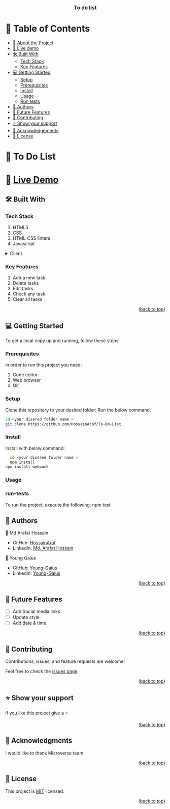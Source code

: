 <a name="readme-top"></a>

<div align="center">
  <h3><b>To do list</b></h3>
</div>

<!-- TABLE OF CONTENTS -->

# 📗 Table of Contents

- [📖 About the Project](#about-project)
- [📖 Live demo](#live-demo)
- [🛠 Built With](#built-with)
    - [Tech Stack](#tech-stack)
    - [Key Features](#key-features)
- [💻 Getting Started](#getting-started)
  - [Setup](#setup)
  - [Prerequisites](#prerequisites)
  - [Install](#install)
  - [Usage](#usage)
  - [Run tests](#run-tests)
- [👥 Authors](#authors)
- [🔭 Future Features](#future-features)
- [🤝 Contributing](#contributing)
- [⭐️ Show your support](#support)
- [🙏 Acknowledgements](#acknowledgements)
- [📝 License](#license)

<!-- PROJECT DESCRIPTION -->

# 📖 To Do List <a name="about-project"></a>

# 📖 <a name="live-demo"  href="https://hossainaraf.github.io/To-Do-List/"> Live Demo </a>

## 🛠 Built With <a name="built-with"></a>
### Tech Stack <a name="tech-stack"></a>

1. HTML5
2. CSS
3. HTML-CSS linters
4. Javascript

<details>
  <summary>Client</summary>
  <ul>
    <li><a href="https://developer.mozilla.org/en-US/docs/Web/HTML">HTML</a></li>
    <li><a href="https://developer.mozilla.org/en-US/docs/Web/CSS">CSS</a></li>
    <li><a href="https://developer.mozilla.org/en-US/docs/Web/Javascript">CSS</a></li>
    <li><a href="https://webpack.js.org/">Webpack</a></li>
  </ul>
</details>

<!-- Features -->
### Key Features <a name="key-features"></a>
1. Add a new task
2. Delete tasks
3. Edit tasks
4. Check any task
5. Clear all tasks

<p align="right">(<a href="#readme-top">back to top</a>)</p>

<!-- GETTING STARTED -->

## 💻 Getting Started <a name="getting-started"></a>

To get a local copy up and running, follow these steps.

### Prerequisites

In order to run this project you need:
1. Code editor
2. Web browser
3. Git

### Setup

Clone this repository to your desired folder:
Run the below command:

```sh
cd <your disered folder name >
git clone https://github.com/HossainAraf/To-Do-List
```
### Install

Install with below command:

```sh
  cd <your disered folder name >
  npm install
npm install webpack
```

### Usage
### run-tests
To run the project, execute the following: npm test


<!-- AUTHORS -->

## 👥 Authors <a name="authors"></a>

👤 Md Arafat Hossain

- GitHub: <a href="https://github.com/HossainAraf">HossainAraf </a>
- LinkedIn: <a href="https://linkedin.com/in/md-arafat-hossain-111403275"> Md. Arafat Hossain </a>

👤 Young Gaius
- GitHub: <a href="https://github.com/Young-Gaius">Young-Gaius </a>
- LinkedIn: <a href="https://www.linkedin.com/in/young-gaius-205624268"> Young-Gaius </a>



<p align="right">(<a href="#readme-top">back to top</a>)</p>

<!-- FUTURE FEATURES -->

## 🔭 Future Features <a name="future-features"></a>
- [ ] Add Social media links
- [ ] Update style
- [ ] Add date & time

<p align="right">(<a href="#readme-top">back to top</a>)</p>

<!-- CONTRIBUTING -->

## 🤝 Contributing <a name="contributing"></a>

Contributions, issues, and feature requests are welcome!

Feel free to check the [issues page](../../issues/).

<p align="right">(<a href="#readme-top">back to top</a>)</p>

<!-- SUPPORT -->

## ⭐️ Show your support <a name="support"></a>

If you like this project give a ⭐️

<p align="right">(<a href="#readme-top">back to top</a>)</p>

<!-- ACKNOWLEDGEMENTS -->

## 🙏 Acknowledgments <a name="acknowledgements"></a>

I would like to thank Microverse team

<p align="right">(<a href="#readme-top">back to top</a>)</p>

<!-- LICENSE -->

## 📝 License <a name="license"></a>

This project is [MIT](./LICENSE) licensed.

<p align="right">(<a href="#readme-top">back to top</a>)</p>
